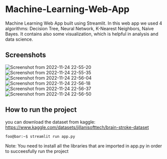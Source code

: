 # Machine-Learning-Web-App
Machine Learning Web App built using Streamlit. In this web app we used 4 algorithms: Decision Tree, Neural Network, K-Nearest Neighbors, Naive Bayes. It contains also some visualization, which is helpful in analysis and data science.

## Screenshots
![Screenshot from 2022-11-24 22-55-20](https://user-images.githubusercontent.com/65148928/203862553-d938c792-f6ee-49dd-a96a-85ecdc0c418a.png)
![Screenshot from 2022-11-24 22-55-35](https://user-images.githubusercontent.com/65148928/203862560-3f437141-bfb8-4fcd-ac9f-d0fc8569d8ee.png)
![Screenshot from 2022-11-24 22-56-04](https://user-images.githubusercontent.com/65148928/203862563-bf353b67-a380-4540-a383-f1bf5d9dcd34.png)
![Screenshot from 2022-11-24 22-56-18](https://user-images.githubusercontent.com/65148928/203862566-027f2061-4a12-4406-92aa-4e50c1a4c66b.png)
![Screenshot from 2022-11-24 22-56-37](https://user-images.githubusercontent.com/65148928/203862572-310b2af1-1967-4cb0-b8bf-31e62791f77b.png)
![Screenshot from 2022-11-24 22-56-50](https://user-images.githubusercontent.com/65148928/203862575-593a9f20-6aec-43a1-9137-a6b63bfa9b8a.png)


## How to run the project

you can download the dataset from kaggle: https://www.kaggle.com/datasets/jillanisofttech/brain-stroke-dataset

```console
foo@bar:~$ streamlit run app.py
```
Note: You need to install all the libraries that are imported in app.py in order to succeesfully run the project
